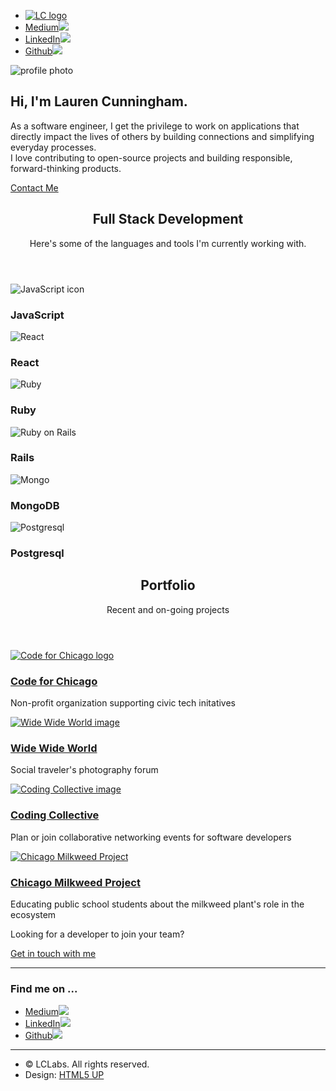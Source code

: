 <html>
	<head>
		<title>LC Labs</title>
		<meta charset="utf-8" />
		<link rel="images/LC-logo.png" type="image/png" href="%PUBLIC_URL%/favicon.ico" />
		<meta name="viewport" content="width=device-width, initial-scale=1, user-scalable=no" />
		<link rel="stylesheet" href="assets/css/main.css" />
	</head>
	<body>
		<!-- Nav -->
			<nav id="nav">
				<ul class="container">
					<li><a href="#top"><img src="images/LC-logo.png" alt="LC logo"/></a></li>
					<li><a href="https://lauren-cun.medium.com/" class="icon brands"><span class="label">Medium</span><img src="images/medium2.jpeg"/></a></li>
					<li><a href="https://www.linkedin.com/in/lauren-cun/" class="icon brands"><span class="label">LinkedIn</span><img src="images/linkedin-logo.png"/></a></li>
					<li><a href="https://github.com/laurencun" class="icon brands"><span class="label">Github</span><img src="images/github-logo.png"/></a></li>
				</ul>
			</nav>
		<!-- Home -->
			<article id="top" class="wrapper style1">
				<div class="container">
					<div class="row">
						<div class="col-4 col-5-large col-12-medium">
							<span class="image fit"><img src="images/profile-photo.png" alt="profile photo" /></span>
						</div>
						<div class="col-8 col-7-large col-12-medium">
							<h2>Hi, I'm <strong>Lauren Cunningham</strong>.</h2>
							<p>As a software engineer, I get the privilege to work on applications that directly impact the lives of others by building connections and simplifying everyday processes.<br/>
							I love contributing to open-source projects and building responsible, forward-thinking products.</p>
							<a href='mailto:lauren.busbee@gmail.com' class="button large scrolly">Contact Me</a>
						</div>
					</div>
				</div>
			</article>
		<!-- Work -->
			<article id="work" class="wrapper style2">
				<div class="container">
					<header>
						<h2>Full Stack Development</h2>
						<p>Here's some of the languages and tools I'm currently working with.</p>
					</header>
					<div class="row aln-center">
						<div class="col-4 col-6-medium col-12-small">
							<section class="box style2">
								<span class="icon featured"><img src="images/js-icon.png" alt="JavaScript icon" /></span>
								<h3>JavaScript</h3>
							</section>
						</div>
						<div class="col-4 col-6-medium col-12-small">
							<section class="box style2">
								<span class="icon featured"><img src="images/react-icon.png" alt="React" /></span>
								<h3>React</h3>
							</section>
						</div>
						<div class="col-4 col-6-medium col-12-small">
							<section class="box style2">
								<span class="icon featured"><img src="images/ruby-icon.png" alt="Ruby" /></span>
								<h3>Ruby</h3>
							</section>
						</div>
						<div class="col-4 col-6-medium col-12-small">
							<section class="box style2">
								<span class="icon featured"><img src="images/ror-icon.png" alt="Ruby on Rails" /></span>
								<h3>Rails</h3>
							</section>
						</div>
						<div class="col-4 col-6-medium col-12-small">
							<section class="box style2">
								<span class="icon featured"><img src="images/mongodb.png" alt="Mongo" /></span>
								<h3>MongoDB</h3>
							</section>
						</div>
						<div class="col-4 col-6-medium col-12-small">
							<section class="box style2">
								<span class="icon featured"><img src="images/postgresql-icon2.png" alt="Postgresql" /></span>
								<h3>Postgresql</h3>
							</section>
						</div>
					</div>
				</div>
			</article>
		<!-- Portfolio -->
			<article id="portfolio" class="wrapper style3">
				<div class="container">
					<header>
						<h2>Portfolio</h2>
						<p>Recent and on-going projects</p>
					</header>
					<div class="row">
						<div class="col-4 col-6-medium col-12-small">
							<article class="box style2">
								<a href="https://codeforchicago.org/" class="image featured"><img src="images/cfc_logo_short.svg" alt="Code for Chicago logo" /></a>
								<h3><a href="https://codeforchicago.org/">Code for Chicago</a></h3>
								<p>Non-profit organization supporting civic tech initatives</p>
							</article>
						</div>
						<div class="col-4 col-6-medium col-12-small">
							<article class="box style2">
								<a href="http://ww-world.herokuapp.com/" class="image featured"><img src="images/camera.jpg" alt="Wide Wide World image" /></a>
								<h3><a href="http://ww-world.herokuapp.com/">Wide Wide World</a></h3>
								<p>Social traveler's photography forum</p>
							</article>
						</div>
						<div class="col-4 col-6-medium col-12-small">
							<article class="box style2">
								<a href="http://codingcollective.herokuapp.com/" class="image featured"><img src="images/smallkeyboard.png" alt="Coding Collective image" /></a>
								<h3><a href="http://codingcollective.herokuapp.com/">Coding Collective</a></h3>
								<p>Plan or join collaborative networking events for software developers</p>
							</article>
						</div>
						<div class="col-4 col-6-medium col-12-small">
							<article class="box style2">
								<a href="https://www.chimilkweed.com/" class="image featured"><img src="images/MomKid.png" alt="Chicago Milkweed Project" /></a>
								<h3><a href="https://www.chimilkweed.com/">Chicago Milkweed Project</a></h3>
								<p>Educating public school students about the milkweed plant's role in the ecosystem</p>
							</article>
						</div>
					</div>
					<footer>
						<p>Looking for a developer to join your team?</p>
						<a href='mailto:lauren.busbee@gmail.com' class="button large scrolly">Get in touch with me</a>
					</footer>
				</div>
			</article>
		<!-- Contact -->
			<article id="contact" class="wrapper style4">
				<div class="container medium">
					<div class="row">
						<div class="col-12">
							<hr />
							<h3>Find me on ...</h3>
							<ul class="social">
								<li><a href="https://lauren-cun.medium.com/" class="icon brands"><span class="label">Medium</span><img src="images/medium2.jpeg"/></a></li>
								<li><a href="https://www.linkedin.com/in/lauren-cun/" class="icon brands"><span class="label">LinkedIn</span><img src="images/linkedin-logo.png"/></a></li>
								<li><a href="https://github.com/laurencun" class="icon brands"><span class="label">Github</span><img src="images/github-logo.png"/></a></li>
								<!--
								<li><a href="#" class="icon solid fa-rss"><span>RSS</span></a></li>
								<li><a href="#" class="icon brands fa-instagram"><span>Instagram</span></a></li>
								<li><a href="#" class="icon brands fa-foursquare"><span>Foursquare</span></a></li>
								<li><a href="#" class="icon brands fa-skype"><span>Skype</span></a></li>
								<li><a href="#" class="icon brands fa-soundcloud"><span>Soundcloud</span></a></li>
								<li><a href="#" class="icon brands fa-youtube"><span>YouTube</span></a></li>
								<li><a href="#" class="icon brands fa-blogger"><span>Blogger</span></a></li>
								<li><a href="#" class="icon brands fa-flickr"><span>Flickr</span></a></li>
								<li><a href="#" class="icon brands fa-vimeo"><span>Vimeo</span></a></li>
								-->
							</ul>
							<hr />
						</div>
					</div>
					<footer>
						<ul id="copyright">
							<li>&copy; LCLabs. All rights reserved.</li><li>Design: <a href="http://html5up.net">HTML5 UP</a></li>
						</ul>
					</footer>
				</div>
			</article>
		<!-- Scripts -->
			<script src="assets/js/jquery.min.js"></script>
			<script src="assets/js/jquery.scrolly.min.js"></script>
			<script src="assets/js/browser.min.js"></script>
			<script src="assets/js/breakpoints.min.js"></script>
			<script src="assets/js/util.js"></script>
			<script src="assets/js/main.js"></script>
	</body>
</html>
